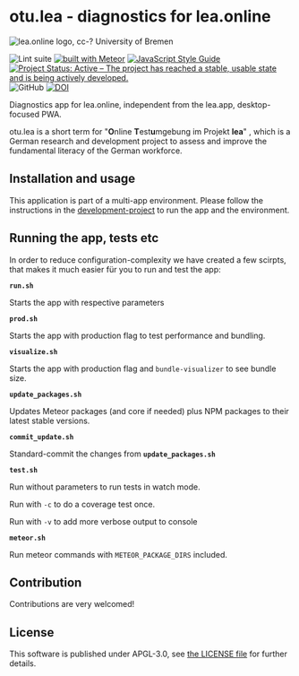 # otu.lea - diagnostics for lea.online

![lea.online logo, cc-? University of Bremen](https://blogs.uni-bremen.de/leaonline/files/2019/03/cropped-header-lea-online-01-3.png)

![Lint suite](https://github.com/leaonline/leaonline-otulea/workflows/Test%20suite/badge.svg)
[![built with Meteor](https://img.shields.io/badge/Meteor-1.11.1-green?logo=meteor&logoColor=white)](https://meteor.com)
[![JavaScript Style Guide](https://img.shields.io/badge/code_style-standard-brightgreen.svg)](https://standardjs.com)
[![Project Status: Active – The project has reached a stable, usable state and is being actively developed.](https://www.repostatus.org/badges/latest/active.svg)](https://www.repostatus.org/#active)
![GitHub](https://img.shields.io/github/license/leaonline/leaonline-otulea)
[![DOI](https://zenodo.org/badge/204466933.svg)](https://zenodo.org/doi/10.5281/zenodo.10813761)

Diagnostics app for lea.online, independent from the lea.app, desktop-focused
PWA.

otu.lea is a short term for "**O**nline **T**est**u**mgebung im Projekt **lea**"
, which is a German research and development project to assess and improve the
fundamental literacy of the German workforce.

## Installation and usage

This application is part of a multi-app environment. Please follow the
instructions in the [development-project](https://github.com/leaonline/dev) to run the app and the environment.

## Running the app, tests etc

In order to reduce configuration-complexity we have created a few scirpts, that
makes it much easier für you to run and test the app:

**`run.sh`**

Starts the app with respective parameters

**`prod.sh`**

Starts the app with production flag to test performance and bundling.

**`visualize.sh`**

Starts the app with production flag and `bundle-visualizer` to see bundle size.

**`update_packages.sh`**

Updates Meteor packages (and core if needed) plus NPM packages to their latest
stable versions.

**`commit_update.sh`**

Standard-commit the changes from **`update_packages.sh`**

**`test.sh`**  

Run without parameters to run tests in watch mode.

Run with `-c` to do a coverage test once.

Run with `-v` to add more verbose output to console

**`meteor.sh`**

Run meteor commands with `METEOR_PACKAGE_DIRS` included.

## Contribution

Contributions are very welcomed!

## License

This software is published under APGL-3.0, see [the LICENSE file](./LICENSE) for
further details.
